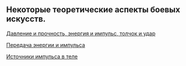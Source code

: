 ## Некоторые теоретические аспекты боевых искусств.

[Давление и прочность, энергия и импульс, толчок и удар](articles/panch_and_push.md)

[Передача энергии и импульса](articles/transfer.md)

[Источники импульса в теле](articles/imp_src.md)
